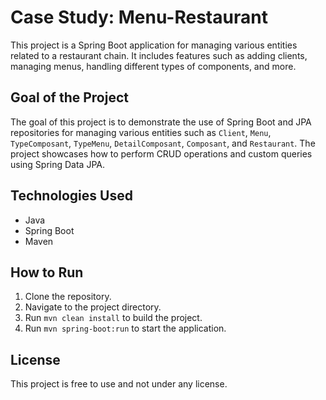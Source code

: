 # Case Study: Menu-Restaurant


This project is a Spring Boot application for managing various entities related to a restaurant chain. It includes features such as adding clients, managing menus, handling different types of components, and more.

## Goal of the Project

The goal of this project is to demonstrate the use of Spring Boot and JPA repositories for managing various entities such as `Client`, `Menu`, `TypeComposant`, `TypeMenu`, `DetailComposant`, `Composant`, and `Restaurant`. The project showcases how to perform CRUD operations and custom queries using Spring Data JPA.

## Technologies Used

- Java
- Spring Boot
- Maven

## How to Run

1. Clone the repository.
2. Navigate to the project directory.
3. Run `mvn clean install` to build the project.
4. Run `mvn spring-boot:run` to start the application.

## License

This project is free to use and not under any license.